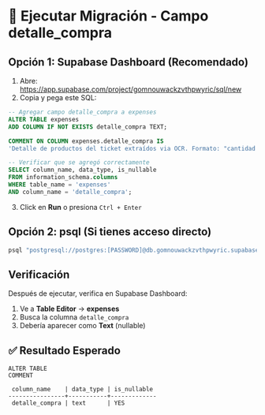 # 🚀 Ejecutar Migración - Campo detalle_compra

## Opción 1: Supabase Dashboard (Recomendado)

1. Abre: https://app.supabase.com/project/gomnouwackzvthpwyric/sql/new
2. Copia y pega este SQL:

```sql
-- Agregar campo detalle_compra a expenses
ALTER TABLE expenses 
ADD COLUMN IF NOT EXISTS detalle_compra TEXT;

COMMENT ON COLUMN expenses.detalle_compra IS 
'Detalle de productos del ticket extraídos via OCR. Formato: "cantidad x producto - $precio = $subtotal"';

-- Verificar que se agregó correctamente
SELECT column_name, data_type, is_nullable
FROM information_schema.columns
WHERE table_name = 'expenses'
AND column_name = 'detalle_compra';
```

3. Click en **Run** o presiona `Ctrl + Enter`

## Opción 2: psql (Si tienes acceso directo)

```bash
psql "postgresql://postgres:[PASSWORD]@db.gomnouwackzvthpwyric.supabase.co:5432/postgres" -f supabase/migrations/20251011000001_add_detalle_compra_to_expenses.sql
```

## Verificación

Después de ejecutar, verifica en Supabase Dashboard:
1. Ve a **Table Editor** → **expenses**
2. Busca la columna `detalle_compra`
3. Debería aparecer como **Text** (nullable)

## ✅ Resultado Esperado

```
ALTER TABLE
COMMENT

 column_name    | data_type | is_nullable
----------------+-----------+-------------
 detalle_compra | text      | YES
```
